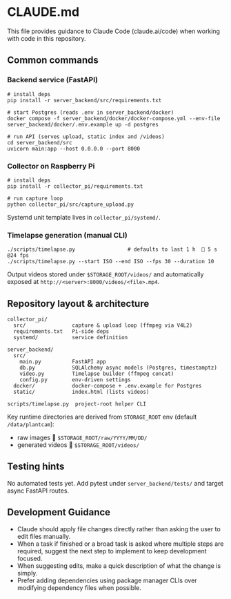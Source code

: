 # CLAUDE.md

This file provides guidance to Claude Code (claude.ai/code) when working with code in this repository.

## Common commands

### Backend service (FastAPI)
```
# install deps
pip install -r server_backend/src/requirements.txt

# start Postgres (reads .env in server_backend/docker)
docker compose -f server_backend/docker/docker-compose.yml --env-file server_backend/docker/.env.example up -d postgres

# run API (serves upload, static index and /videos)
cd server_backend/src
uvicorn main:app --host 0.0.0.0 --port 8000
```

### Collector on Raspberry Pi
```
# install deps
pip install -r collector_pi/requirements.txt

# run capture loop
python collector_pi/src/capture_upload.py
```
Systemd unit template lives in `collector_pi/systemd/`.

### Timelapse generation (manual CLI)
```
./scripts/timelapse.py                 # defaults to last 1 h   5 s @24 fps
./scripts/timelapse.py --start ISO --end ISO --fps 30 --duration 10
```
Output videos stored under `$STORAGE_ROOT/videos/` and automatically exposed at `http://<server>:8000/videos/<file>.mp4`.

## Repository layout & architecture

```
collector_pi/
  src/               capture & upload loop (ffmpeg via V4L2)
  requirements.txt   Pi-side deps
  systemd/           service definition

server_backend/
  src/
    main.py          FastAPI app
    db.py            SQLAlchemy async models (Postgres, timestamptz)
    video.py         Timelapse builder (ffmpeg concat)
    config.py        env-driven settings
  docker/            docker-compose + .env.example for Postgres
  static/            index.html (lists videos)

scripts/timelapse.py  project-root helper CLI
```

Key runtime directories are derived from `STORAGE_ROOT` env (default `/data/plantcam`):
* raw images   `$STORAGE_ROOT/raw/YYYY/MM/DD/`  
* generated videos   `$STORAGE_ROOT/videos/`

## Testing hints
No automated tests yet.  Add pytest under `server_backend/tests/` and target async FastAPI routes.

## Development Guidance
- Claude should apply file changes directly rather than asking the user to edit files manually.
- When a task if finished or a broad task is asked where multiple steps are required, suggest the next step to implement to keep development focused.
- When suggesting edits, make a quick description of what the change is simply.  
- Prefer adding dependencies using package manager CLIs over modifying dependency files when possible.
